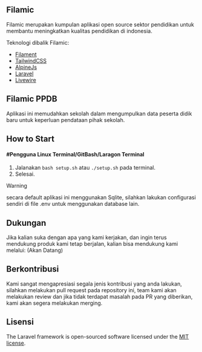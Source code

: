 ## Filamic

Filamic merupakan kumpulan aplikasi open source sektor pendidikan untuk membantu meningkatkan kualitas pendidikan di indonesia.

Teknologi dibalik Filamic:
- [Filament](https://github.com/filamentphp)
- [TailwindCSS](https://github.com/tailwindcss)
- [AlpineJs](https://github.com/alpinejs)
- [Laravel](https://github.com/laravel)
- [Livewire](https://github.com/livewire)
## Filamic PPDB

Aplikasi ini memudahkan sekolah dalam mengumpulkan data peserta didik baru untuk keperluan pendataan pihak sekolah.

## How to Start

#### #Pengguna Linux Terminal/GitBash/Laragon Terminal
1. Jalanakan ``` bash setup.sh ``` atau ``` ./setup.sh ``` pada terminal.
2. Selesai.

> [!WARNING]  
> secara default aplikasi ini menggunakan Sqlite, silahkan lakukan configurasi sendiri di file .env untuk menggunakan database lain.

## Dukungan

Jika kalian suka dengan apa yang kami kerjakan, dan ingin terus mendukung produk kami tetap berjalan, kalian bisa mendukung kami melalui:
(Akan Datang)

## Berkontribusi

Kami sangat mengapresiasi segala jenis kontribusi yang anda lakukan, silahkan melakukan pull request pada repository ini, team kami akan melakukan review dan jika tidak terdapat masalah pada PR yang diberikan, kami akan segera melakukan merging.

## Lisensi

The Laravel framework is open-sourced software licensed under the [MIT license](https://opensource.org/licenses/MIT).
